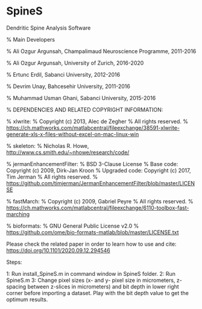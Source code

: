 # SpineS
Dendritic Spine Analysis Software

% Main Developers

% Ali Ozgur Argunsah, Champalimaud Neuroscience Programme, 2011-2016

% Ali Ozgur Argunsah, University of Zurich, 2016-2020

% Ertunc Erdil, Sabanci University, 2012-2016

% Devrim Unay, Bahcesehir University, 2011-2016

% Muhammad Usman Ghani, Sabanci University, 2015-2016


% DEPENDENCIES AND RELATED COPYRIGHT INFORMATION:


% xlwrite:
% Copyright (c) 2013, Alec de Zegher
% All rights reserved.
% https://ch.mathworks.com/matlabcentral/fileexchange/38591-xlwrite-generate-xls-x-files-without-excel-on-mac-linux-win


% skeleton:
% Nicholas R. Howe, http://www.cs.smith.edu/~nhowe/research/code/


% jermanEnhancementFilter:
% BSD 3-Clause License
% Base code: Copyright (c) 2009, Dirk-Jan Kroon 
% Upgraded code: Copyright (c) 2017, Tim Jerman
% All rights reserved.
% https://github.com/timjerman/JermanEnhancementFilter/blob/master/LICENSE


% fastMarch:
% Copyright (c) 2009, Gabriel Peyre
% All rights reserved.
% https://ch.mathworks.com/matlabcentral/fileexchange/6110-toolbox-fast-marching


% bioformats:
% GNU General Public License v2.0
% https://github.com/ome/bio-formats-matlab/blob/master/LICENSE.txt



Please check the related paper in order to learn how to use and cite: https://doi.org/10.1101/2020.09.12.294546

Steps:

1: Run install_SpineS.m in command window in SpineS folder.
2: Run SpineS.m
3: Change pixel sizes (x- and y- pixel size in micrometers, z-spacing between z-slices in micrometers) and bit depth in lower right corner before importing a dataset. Play with the bit depth value to get the optimum results.

